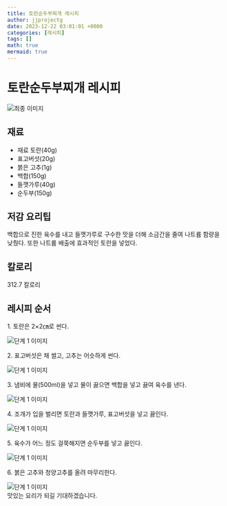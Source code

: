 ```yaml
---
title: 토란순두부찌개 레시피
author: jjprojectg
date: 2023-12-22 03:01:01 +0000
categories: [레시피]
tags: []
math: true
mermaid: true
---
```

<meta name="og:type" content="website"/>
<meta charset="UTF-8"/>
<div class="header">
  <h1>토란순두부찌개 레시피</h1>
</div>

<div class="container my-4">
  <div class="row">
    <div class="col-12 col-md-6">
      <div class="recipe-image">
        <img src="http://www.foodsafetykorea.go.kr/uploadimg/cook/10_00283_2.png" class="step-image" alt="최종 이미지"/>
      </div>
    </div>
    <div class="col-12 col-md-6">
      <div class="ingredients">
        <h2>재료</h2>
        <ul class="card">
          <li> 재료 토란(40g) </li>
          <li>  표고버섯(20g) </li>
          <li>  붉은 고추(1g) </li>
          <li> 백합(150g) </li>
          <li>  들깻가루(40g) </li>
          <li>  순두부(150g) </li>
</ul>
      </div>
    </div>
    <div class="col-12 col-md-6">
      <div class="ingredients">
        <h2>저감 요리팁</h2>
        <div class="card"> 
          <p>
            백합으로 진한 육수를 내고 들깻가루로 구수한 맛을 더해 소금간을 줄여 나트륨 함량을 낮췄다.
또한 나트륨 배출에 효과적인 토란을 넣었다.
          </p>
        </div>
      </div>
      <div class="ingredients">
        <h2>칼로리</h2>
        <div class="card"> 
          <p>
            312.7 칼로리
          </p>
        </div>
      </div>
    </div>
  </div>

  <h2 class="my-4">레시피 순서</h2>
  <div class="card recipe-card">
    <div class="card-body recipe-step">
      <p class="card-text step-description">1. 토란은 2×2㎝로 썬다.</p>
      <img src="http://www.foodsafetykorea.go.kr/uploadimg/cook/20_00283_1.png" alt="단계 1 이미지" class="step-image"/>
    </div>
  </div>
  <div class="card recipe-card">
    <div class="card-body recipe-step">
      <p class="card-text step-description">2. 표고버섯은 채 썰고, 고추는
어슷하게 썬다.</p>
      <img src="http://www.foodsafetykorea.go.kr/uploadimg/cook/20_00283_2.png" alt="단계 1 이미지" class="step-image"/>
    </div>
  </div>
  <div class="card recipe-card">
    <div class="card-body recipe-step">
      <p class="card-text step-description">3. 냄비에 물(500ml)을 넣고 물이
끓으면 백합을 넣고 끓여 육수를
낸다.</p>
      <img src="http://www.foodsafetykorea.go.kr/uploadimg/cook/20_00283_3.png" alt="단계 1 이미지" class="step-image"/>
    </div>
  </div>
  <div class="card recipe-card">
    <div class="card-body recipe-step">
      <p class="card-text step-description">4. 조개가 입을 벌리면 토란과
들깻가루, 표고버섯을 넣고 끓인다.</p>
      <img src="http://www.foodsafetykorea.go.kr/uploadimg/cook/20_00283_4.png" alt="단계 1 이미지" class="step-image"/>
    </div>
  </div>
  <div class="card recipe-card">
    <div class="card-body recipe-step">
      <p class="card-text step-description">5. 육수가 어느 정도 걸쭉해지면
순두부를 넣고 끓인다.</p>
      <img src="http://www.foodsafetykorea.go.kr/uploadimg/cook/20_00283_5.png" alt="단계 1 이미지" class="step-image"/>
    </div>
  </div>
  <div class="card recipe-card">
    <div class="card-body recipe-step">
      <p class="card-text step-description">6. 붉은 고추와 청양고추를 올려
마무리한다.</p>
      <img src="http://www.foodsafetykorea.go.kr/uploadimg/cook/20_00283_6.png" alt="단계 1 이미지" class="step-image"/>
    </div>
  </div>

</div>
맛있는 요리가 되길 기대하겠습니다.
